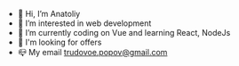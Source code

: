 - 👋 Hi, I’m Anatoliy
- 👀 I’m interested in web development
- 🌱 I’m currently coding on Vue and learning React, NodeJs
- 💞️ I'm looking for offers
- 📪 My email trudovoe.popov@gmail.com
